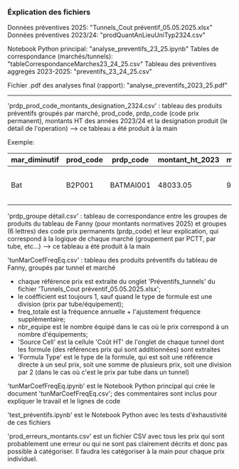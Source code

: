 ### Éxplication des fichiers

Données préventives 2025: "Tunnels_Cout préventif_05.05.2025.xlsx"
Données préventives 2023/24: "prodQuantAnLieuUniTyp2324.csv"

Notebook Python principal: "analyse_preventifs_23_25.ipynb"
Tables de correspondance (marchés/tunnels): "tableCorrespondanceMarches23_24_25.csv"
Tableau des préventives aggregés 2023-2025: "preventifs_23_24_25.csv"

Fichier .pdf des analyses final (rapport): "analyse_preventifs_2023_25.pdf"

---

'prdp_prod_code_montants_designation_2324.csv' : tableau des produits préventifs groupés par marché, prod_code, prdp_code (code prix permanent), montants HT des années 2023/24 et la designation produit (le détail de l'operation) --> ce tableau a été produit à la main

Exemple:  

| mar_diminutif | prod_code | prdp_code  | montant_ht_2023 | montant_ht_2024 | prod_designation                                                             |
|---------------|-----------|------------|------------------|------------------|--------------------------------------------------------------------------------|
| Bat           | B2P001    | BATMAI001  | 48033.05         | 95676.42         | Prestation de maintenance préventive d'une issue de secours                   |



'prdp_groupe détail.csv' : tableau de correspondance entre les groupes de produits du tableau de Fanny (pour montants normatives 2025) et groupes (6 lettres) des code prix permanents (prdp_code) et leur explication, qui correspond à la logique de chaque marché (groupement par PCTT, par tube, etc...) --> ce tableau a été produit à la main

'tunMarCoefFreqEq.csv' : tableau des produits préventifs du tableau de Fanny, groupés par tunnel et marché
- chaque référence prix est extraite du onglet 'Préventifs_tunnels' du fichier 'Tunnels_Cout préventif_05.05.2025.xlsx';
- le coéfficient est toujours 1, sauf quand le type de formule est une division (prix par tube/équipement);
- freq_totale est la fréquence annuelle + l'ajustement fréquence supplémentaire;
- nbr_equipe est le nombre équipé dans le cas où le prix correspond à un nombre d'équipements;
- 'Source Cell' est la cellule 'Coût HT' de l'onglet de chaque tunnel dont les formule (des références prix qui sont additionnées) sont extraites
- 'Formula Type' est le type de la formule, qui est soit une référence directe à un seul prix, soit une somme de plusieurs prix, soit une division par 2 (dans le cas où c'est le prix par tube dans un tunnel)

'tunMarCoefFreqEq.ipynb' est le Notebook Python principal qui crée le document 'tunMarCoefFreqEq.csv'; des commentaires sont inclus pour expliquer le travail et le lignes de code

'test_préventifs.ipynb' est le Notebook Python avec les tests d'éxhaustivité de ces fichiers 

'prod_erreurs_montants.csv' est un fichier CSV avec tous les prix qui sont probablement une erreur ou qui ne sont pas clairement décrits et donc pas possible à catégoriser. Il faudra les catégoriser à la main pour chaque prix individuel.
